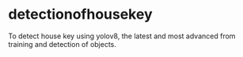 # detectionofhousekey
To detect house key using yolov8, the latest and most advanced from training and detection of objects. 
